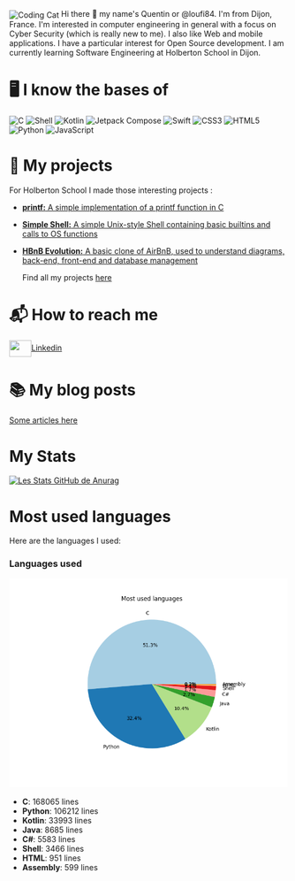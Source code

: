 <img align="center" alt="Coding Cat" width="1000" src="https://media0.giphy.com/media/v1.Y2lkPTc5MGI3NjExdWg5c3ZpZXRxaWF0dHBydDkweWMycDU5ZDd1cGkycG1wbWF2aTV0MiZlcD12MV9pbnRlcm5hbF9naWZfYnlfaWQmY3Q9Zw/FcqKy4Kj7XOK0hCW4g/giphy.gif">
Hi there 👋 my name's Quentin or @loufi84. I'm from Dijon, France.
I'm interested in computer engineering in general with a focus on Cyber Security (which is really new to me). I also like Web and mobile applications.
I have a particular interest for Open Source development.
I am currently learning Software Engineering at Holberton School in Dijon.

# 🖥️ I know the bases of
![C](https://img.shields.io/badge/C-A8B9CC?style=flat&logo=c&logoColor=white)
![Shell](https://img.shields.io/badge/Shell-89E051?style=flat&logo=gnubash&logoColor=white)
![Kotlin](https://img.shields.io/badge/Kotlin-7F52FF?style=flat&logo=kotlin&logoColor=white)
![Jetpack Compose](https://img.shields.io/badge/Jetpack_Compose-03DAC5?style=flat&logo=jetpack&logoColor=black)
![Swift](https://img.shields.io/badge/Swift-F05138?style=flat&logo=swift&logoColor=white)
![CSS3](https://img.shields.io/badge/CSS3-1572B6?style=flat&logo=css3&logoColor=white)
![HTML5](https://img.shields.io/badge/HTML5-E34F26?style=flat&logo=html5&logoColor=white)
![Python](https://img.shields.io/badge/Python-3776AB?style=flat&logo=python&logoColor=white)
![JavaScript](https://img.shields.io/badge/JavaScript-F7DF1E?style=flat&logo=javascript&logoColor=black)

# 🚀 My projects
For Holberton School I made those interesting projects :
- <a href="https://github.com/loufi84/holbertonschool-printf" target="blank"><p><strong>printf:</strong> A simple implementation of a printf function in C</p></a>
- <a href="https://github.com/loufi84/holbertonschool-simple_shell" target="blank"><p><strong>Simple Shell:</strong> A simple Unix-style Shell containing basic builtins and calls to OS functions</p></a>
- <a href="https://github.com/loufi84/holbertonschool-hbnb" target="blank"><p><strong>HBnB Evolution:</strong> A basic clone of AirBnB, used to understand diagrams, back-end, front-end and database management</p></a>
Find all my projects <a href="https://github.com/loufi84?tab=repositories" target="blank">here</a>


# 📬 How to reach me
<a href="https://www.linkedin.com/in/quentin-lataste-b5a359193/" target="blank"><img align="center" src="https://cdn.jsdelivr.net/npm/simple-icons@3.0.1/icons/linkedin.svg" alt="" height="30" width="40" />Linkedin</a>

<h1>📚 My blog posts</h1>
<a href="https://medium.com/@quentin.lataste" target="blank"><p>Some articles here</p></a>

# My Stats
[![Les Stats GitHub de Anurag](https://github-readme-stats.vercel.app/api?username=loufi84&show_icons=true&theme=tokyonight)](https://github.com/anuraghazra/github-readme-stats)

# Most used languages
Here are the languages I used:
### Languages used

![Languages used](languages.png)

- **C**: 168065 lines
- **Python**: 106212 lines
- **Kotlin**: 33993 lines
- **Java**: 8685 lines
- **C#**: 5583 lines
- **Shell**: 3466 lines
- **HTML**: 951 lines
- **Assembly**: 599 lines
<!-- LANGUAGES -->
<!---
loufi84/loufi84 is a ✨ special ✨ repository because its `README.md` (this file) appears on your GitHub profile.
You can click the Preview link to take a look at your changes.
--->
